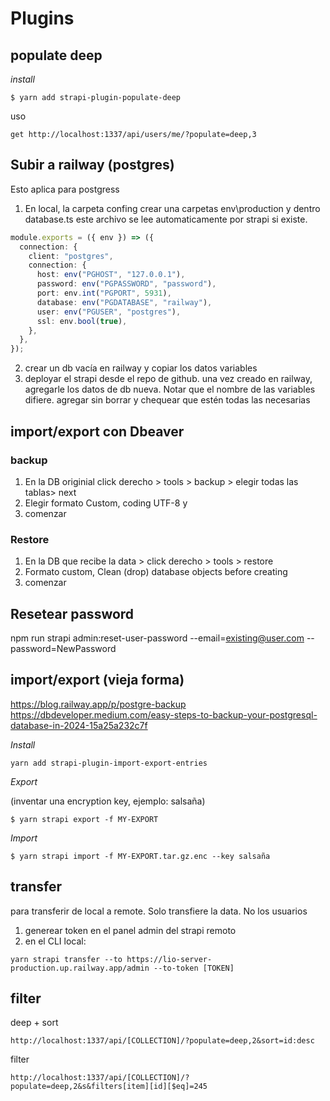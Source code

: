 # Plugins

## populate deep

_install_

```
$ yarn add strapi-plugin-populate-deep
```

uso

```
get http://localhost:1337/api/users/me/?populate=deep,3
```


## Subir a railway (postgres)

Esto aplica para postgress
1. En local, la carpeta confing crear una carpetas env\production y dentro database.ts
este archivo se lee automaticamente por strapi si existe.

```env/production/database.ts
module.exports = ({ env }) => ({
  connection: {
    client: "postgres",
    connection: {
      host: env("PGHOST", "127.0.0.1"),
      password: env("PGPASSWORD", "password"),
      port: env.int("PGPORT", 5931),
      database: env("PGDATABASE", "railway"),
      user: env("PGUSER", "postgres"),
      ssl: env.bool(true),
    },
  },
});

```
   
2. crear un db vacía en railway y copiar los datos variables
3. deployar el strapi desde el repo de github. una vez creado en railway, agregarle los datos de db nueva. Notar que el nombre de las variables difiere. agregar sin borrar y chequear que estén todas las necesarias
   
## import/export con Dbeaver

### backup
1. En la DB originial click derecho > tools > backup > elegir todas las tablas> next
2. Elegir formato Custom, coding UTF-8 y
3. comenzar
   
### Restore
1. En la DB que recibe la data > click derecho > tools > restore
2. Formato custom, Clean (drop) database objects before creating
3. comenzar

## Resetear password

npm run strapi admin:reset-user-password --email=existing@user.com --password=NewPassword


## import/export (vieja forma)

https://blog.railway.app/p/postgre-backup
https://dbdeveloper.medium.com/easy-steps-to-backup-your-postgresql-database-in-2024-15a25a232c7f

_Install_

```
yarn add strapi-plugin-import-export-entries
```

_Export_

(inventar una encryption key, ejemplo: salsaña)

```
$ yarn strapi export -f MY-EXPORT
```

_Import_

```
$ yarn strapi import -f MY-EXPORT.tar.gz.enc --key salsaña
```


## transfer
para transferir de local a remote. Solo transfiere la data. No los usuarios
1. generear token en el panel admin del strapi remoto
2. en el CLI local:

```
yarn strapi transfer --to https://lio-server-production.up.railway.app/admin --to-token [TOKEN]
```
   

## filter

deep + sort

```
http://localhost:1337/api/[COLLECTION]/?populate=deep,2&sort=id:desc
```

filter

```
http://localhost:1337/api/[COLLECTION]/?populate=deep,2&s&filters[item][id][$eq]=245
```

